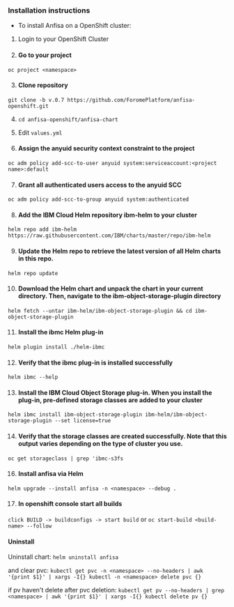 ### Installation instructions

- To install Anfisa on a OpenShift cluster:

1. Login to your OpenShift Cluster

2. #### Go to your project

`oc project <namespace>`

3. #### Clone repository

`git clone -b v.0.7 https://github.com/ForomePlatform/anfisa-openshift.git`

4. `cd anfisa-openshift/anfisa-chart`

5. Edit `values.yml`

6. #### Assign the anyuid security context constraint to the project
`oc adm policy add-scc-to-user anyuid system:serviceaccount:<project name>:default`

7. #### Grant all authenticated users access to the anyuid SCC
`oc adm policy add-scc-to-group anyuid system:authenticated`

8. #### Add the IBM Cloud Helm repository ibm-helm to your cluster
`helm repo add ibm-helm https://raw.githubusercontent.com/IBM/charts/master/repo/ibm-helm`

9. #### Update the Helm repo to retrieve the latest version of all Helm charts in this repo.
`helm repo update`

10. #### Download the Helm chart and unpack the chart in your current directory. Then, navigate to the ibm-object-storage-plugin directory
`helm fetch --untar ibm-helm/ibm-object-storage-plugin && cd ibm-object-storage-plugin`

11. #### Install the ibmc Helm plug-in
`helm plugin install ./helm-ibmc`

12. #### Verify that the ibmc plug-in is installed successfully
`helm ibmc --help`

13. #### Install the IBM Cloud Object Storage plug-in. When you install the plug-in, pre-defined storage classes are added to your cluster
`helm ibmc install ibm-object-storage-plugin ibm-helm/ibm-object-storage-plugin --set license=true`

14. #### Verify that the storage classes are created successfully. Note that this output varies depending on the type of cluster you use.
`oc get storageclass | grep 'ibmc-s3fs`

16. #### Install anfisa via Helm
`helm upgrade --install anfisa -n <namespace> --debug .`

17. #### In openshift console start all builds
`click BUILD -> buildconfigs -> start build`
or
`oc start-build <build-name> --follow`

#### Uninstall

Uninstall chart:
`helm uninstall anfisa`

and clear pvc:
`kubectl get pvc -n <namespace> --no-headers | awk '{print $1}' | xargs -I{} kubectl -n <namespace> delete pvc {}`

if pv haven't delete after pvc deletion:
`kubectl get pv --no-headers | grep <namespace> | awk '{print $1}' | xargs -I{} kubectl delete pv {}`